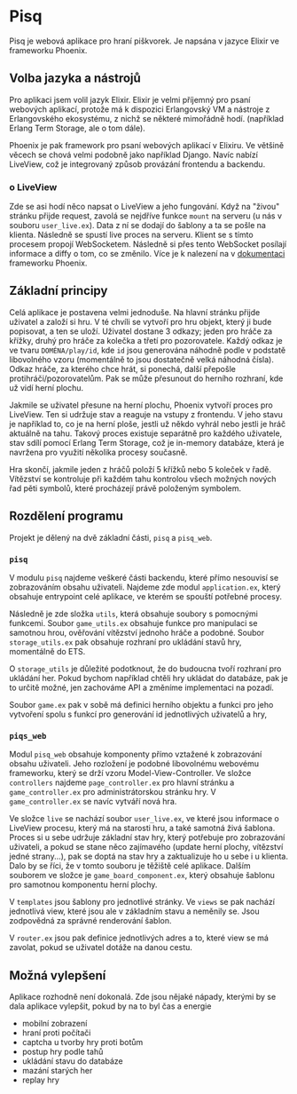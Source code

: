 # Pisq
Pisq je webová aplikace pro hraní piškvorek. Je napsána v jazyce Elixir ve frameworku Phoenix.

## Volba jazyka a nástrojů
Pro aplikaci jsem volil jazyk Elixir. Elixir je velmi příjemný pro psaní webových aplikací,
protože má k dispozici Erlangovský VM a nástroje z Erlangovského ekosystému, z nichž se některé mimořádně hodí.
(například Erlang Term Storage, ale o tom dále).

Phoenix je pak framework pro psaní webových aplikací v Elixiru. Ve většině věcech se chová velmi podobně jako
například Django. Navíc nabízí LiveView, což je integrovaný způsob provázání frontendu a backendu.

### o LiveView
Zde se asi hodí něco napsat o LiveView a jeho fungování. Když na "živou" stránku přijde request,
zavolá se nejdříve funkce `mount` na serveru (u nás v souboru `user_live.ex`). Data z ní se dodají
do šablony a ta se pošle na klienta. Následně se spustí live proces na serveru. Klient se s tímto
procesem propojí WebSocketem. Následně si přes tento WebSocket posílají informace a diffy o tom, co se změnilo.
Více je k nalezení na v [dokumentaci](https://hexdocs.pm/phoenix_live_view/Phoenix.LiveView.html) frameworku Phoenix.

## Základní principy
Celá aplikace je postavena velmi jednoduše. Na hlavní stránku přijde uživatel a založí si hru.
V té chvíli se vytvoří pro hru objekt, který ji bude popisovat, a ten se uloží. Uživatel dostane
3 odkazy; jeden pro hráče za křížky, druhý pro hráče za kolečka a třetí pro pozorovatele.
Každý odkaz je ve tvaru `DOMÉNA/play/id`, kde `id` jsou generována náhodně podle v podstatě libovolného
vzoru (momentálně to jsou dostatečně velká náhodná čísla). Odkaz hráče, za kterého chce hrát, si ponechá,
další přepošle protihráči/pozorovatelům. Pak se může přesunout do herního rozhraní, kde už vidí herní plochu.

Jakmile se uživatel přesune na herní plochu, Phoenix vytvoří proces pro LiveView. Ten si udržuje stav a reaguje
na vstupy z frontendu. V jeho stavu je například to, co je na herní ploše, jestli už někdo vyhrál nebo jestli
je hráč aktuálně na tahu. Takový proces existuje separátně pro každého uživatele, stav sdílí pomocí Erlang Term Storage,
což je in-memory databáze, která je navržena pro využití několika procesy současně.

Hra skončí, jakmile jeden z hráčů položí 5 křížků nebo 5 koleček v řadě. Vítězství se kontroluje při každém tahu
kontrolou všech možných nových řad pěti symbolů, které procházejí právě položeným symbolem.

## Rozdělení programu
Projekt je dělený na dvě základní části, `pisq` a `pisq_web`.

### `pisq`
V modulu `pisq` najdeme veškeré části backendu, které přímo nesouvisí
se zobrazováním obsahu uživateli. Najdeme zde modul `application.ex`, který
obsahuje entrypoint celé aplikace, ve kterém se spouští potřebné procesy.

Následně je zde složka `utils`, která obsahuje soubory s pomocnými funkcemi.
Soubor `game_utils.ex` obsahuje funkce pro manipulaci se samotnou hrou, ověřování
vítězství jednoho hráče a podobné. Soubor `storage_utils.ex` pak obsahuje rozhraní pro ukládání
stavů hry, momentálně do ETS.

O `storage_utils` je důležité podotknout, že do budoucna tvoří rozhraní pro ukládání her. Pokud 
bychom například chtěli hry ukládat do databáze, pak je to určitě možné, jen zachováme API a změníme
implementaci na pozadí.

Soubor `game.ex` pak v sobě má definici herního objektu a funkci pro jeho vytvoření spolu s funkcí pro generování id
jednotlivých uživatelů a hry,

### `piqs_web`
Modul `pisq_web` obsahuje komponenty přímo vztažené k zobrazování obsahu uživateli. Jeho rozložení je podobné libovolnému
webovému frameworku, který se drží vzoru Model-View-Controller. Ve složce `controllers` najdeme `page_controller.ex` pro hlavní
stránku a `game_controller.ex` pro administrátorskou stránku hry. V `game_controller.ex` se navíc vytváří nová hra.

Ve složce `live` se nachází soubor `user_live.ex`, ve které jsou informace o LiveView procesu, který má na starosti hru,
a také samotná živá šablona. Proces si u sebe udržuje základní stav hry, který potřebuje pro zobrazování uživateli, a pokud se stane něco zajímavého
(update herní plochy, vítězství jedné strany...), pak se doptá na stav hry a zaktualizuje ho u sebe i u klienta. Dalo by se říci, že v tomto
souboru je těžiště celé aplikace. Dalším souborem ve složce je `game_board_component.ex`, který obsahuje šablonu pro samotnou komponentu herní plochy.

V `templates` jsou šablony pro jednotlivé stránky. Ve `views` se pak nachází jednotlivá view, které jsou ale v základním stavu a neměnily
se. Jsou zodpovědná za správné renderování šablon.

V `router.ex` jsou pak definice jednotlivých adres a to, které view se má zavolat, pokud se uživatel dotáže na danou cestu.

## Možná vylepšení
Aplikace rozhodně není dokonalá. Zde jsou nějaké nápady, kterými by se dala aplikace vylepšit, pokud by na to byl čas a energie
  * mobilní zobrazení
  * hraní proti počítači
  * captcha u tvorby hry proti botům
  * postup hry podle tahů
  * ukládání stavu do databáze
  * mazání starých her
  * replay hry
